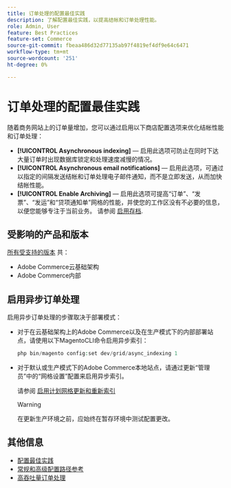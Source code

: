 ```yaml
---
title: 订单处理的配置最佳实践
description: 了解配置最佳实践，以提高结帐和订单处理性能。
role: Admin, User
feature: Best Practices
feature-set: Commerce
source-git-commit: fbeaa486d32d77135ab97f4819ef4df9e64c6471
workflow-type: tm+mt
source-wordcount: '251'
ht-degree: 0%

---
```


# 订单处理的配置最佳实践

随着商务网站上的订单量增加，您可以通过启用以下商店配置选项来优化结帐性能和订单处理：

- **[!UICONTROL Asynchronous indexing]** — 启用此选项可防止在同时下达大量订单时出现数据库锁定和处理速度减慢的情况。
- **[!UICONTROL Asynchronous email notifications]** — 启用此选项，可通过以指定的间隔发送结帐和订单处理电子邮件通知，而不是立即发送，从而加快结帐性能。
- **[!UICONTROL Enable Archiving]** — 启用此选项可提高“订单”、“发票”、“发运”和“贷项通知单”网格的性能，并使您的工作区没有不必要的信息，以便您能够专注于当前业务。 请参阅 [启用存档](https://docs.magento.com/user-guide/sales/order-archive.html#to-enable-archiving).

## 受影响的产品和版本

[所有受支持的版本](../../../release/versions.md) 共：

- Adobe Commerce云基础架构
- Adobe Commerce内部

## 启用异步订单处理

启用异步订单处理的步骤取决于部署模式：

- 对于在云基础架构上的Adobe Commerce以及在生产模式下的内部部署站点，请使用以下MagentoCLI命令启用异步索引：

   ```php
   php bin/magento config:set dev/grid/async_indexing 1
   ```

- 对于默认或生产模式下的Adobe Commerce本地站点，请通过更新“管理员”中的“网格设置”配置来启用异步索引。

   请参阅 [启用计划网格更新和重新索引](https://experienceleague.adobe.com/docs/commerce-admin/stores-sales/order-management/orders/order-scheduled-operations.html#enable-scheduled-grid-updates-and-reindexing)

   >[!WARNING]
   >
   >在更新生产环境之前，应始终在暂存环境中测试配置更改。

## 其他信息

- [配置最佳实践](../../../performance/configuration.md)
- [常规和高级配置路径参考](../../../configuration/reference/config-reference-general.md)
- [高吞吐量订单处理](../../../performance/high-throughput-order-processing.md)
